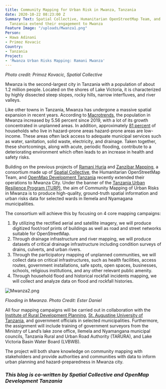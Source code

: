 ```yaml
---
title: Community Mapping for Urban Risk in Mwanza, Tanzania
date: 2020-10-22 08:23:00 Z
Summary Text: Spatial Collective, Humanitarian OpenStreetMap Team, and OpenMap Development
  Tanzania extend their engagement to Mwanza
Feature Image: "/uploads/Mwanza1.png"
Person:
- Hawa Adinani
- Primoz Kovacic
Country:
- Tanzania
Project:
- 'Mwanza Urban Risks Mapping: Ramani Mwanza'
---
```


*Photo credit: Primoz Kovacic, Spatial Collective*

Mwanza is the second-largest city in Tanzania with a population of about 1.2 million people. Located on the shores of Lake Victoria, it is characterized by highly dissected steep slopes, rocky hills, narrow interfluves, and river valleys. 

Like other towns in Tanzania, Mwanza has undergone a massive spatial expansion in recent years. According to [Macrotrends](https://www.macrotrends.net/cities/22899/mwanza/population), the population in Mwanza increased by 5.56 percent since 2019, with a lot of its growth concentrated in unplanned areas. In addition, approximately [81 percent](http://documents1.worldbank.org/curated/en/788241565625141093/text/Wading-Out-the-Storm-The-Role-of-Poverty-in-Exposure-Vulnerability-and-Resilience-to-Floods-in-Dar-Es-Salaam.txt) of households who live in hazard-prone areas hazard-prone areas are low-income. These areas often lack access to adequate municipal services such as water, sanitation, solid waste, electricity, and drainage. Taken together, these shortcomings, along with acute, periodic flooding, contribute to a deteriorating environment which often leads to an increase in health and safety risks.

Building on the previous projects of [Ramani Huria](https://ramanihuria.org/en/) and [Zanzibar Mapping](http://www.zanzibarmapping.org/), a consortium made up of [Spatial Collective](http://spatialcollective.com/), the Humanitarian OpenStreetMap Team, and [OpenMap Development Tanzania](https://www.omdtz.or.tz/) recently extended their operations to Mwanza City. Under the banner of the [Tanzania Urban Resilience Program  (TURP)](https://www.worldbank.org/en/programs/tanzania-urban-resilience-program), the aim of Community Mapping of Urban Risks in Mwanza is to produce high-quality, ground-truth spatial information and urban risks data for selected wards in Ilemela and Nyamagana municipalities. 

The consortium will achieve this by focusing on 4 core mapping campaigns:
1. By utilizing the rectified aerial and satellite imagery, we will produce digitized foot/roof prints of buildings as well as road and street networks suitable for OpenStreetMap.
2. Through drainage infrastructure and river mapping, we will produce datasets of critical drainage infrastructure including condition surveys of drains, culverts, and urban rivers. 
3. Through the participatory mapping of unplanned communities, we will collect data on critical infrastructures, such as health facilities, access routes, government installations, safe spots, open spaces, businesses, schools, religious institutions, and any other relevant public amenity.
4. Through household flood and historical rockfall incidents mapping, we will collect and analyze data on flood and rockfall histories. 

![Mwanza2.png](/uploads/Mwanza2.png)

*Flooding in Mwanza. Photo Credit: Ester Daniel*

All four mapping campaigns will be carried out in collaboration with the [Institute of Rural Development Planning](https://irdp.ac.tz/), [St. Augustine University of Tanzania](https://www.saut.ac.tz/), and government officials in selected municipalities. Furthermore, the assignment will include training of government surveyors from the Ministry of Land’s lake zone office, Ilemela and Nyamangana municipal councils, Tanzania Rural and Urban Road Authority (TARURA), and Lake Victoria Basin Water Board (LVBWB).

The project will both share knowledge on community mapping with stakeholders and provide authorities and communities with data to inform urban planning and hazard-preparedness in Mwanza city.

### *This blog is co-written by Spatial Collective and OpenMap Development Tanzania*


